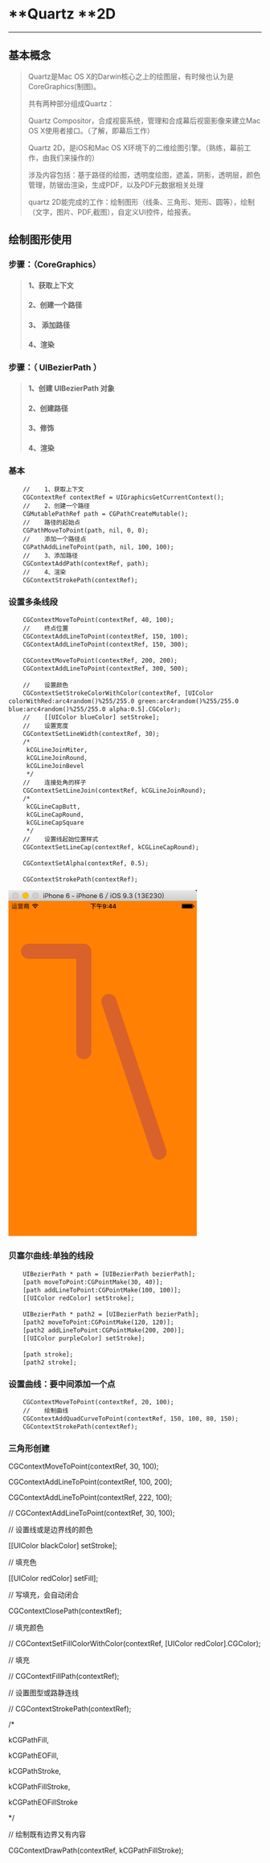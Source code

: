 # **Quartz **2D

---

## 基本概念

> Quartz是Mac OS X的Darwin核心之上的绘图层，有时候也认为是CoreGraphics\(制图\)。
> 
> 共有两种部分组成Quartz：
> 
> Quartz Compositor，合成视窗系统，管理和合成幕后视窗影像来建立Mac OS X使用者接口。（了解，即幕后工作）
> 
> Quartz 2D，是iOS和Mac OS X环境下的二维绘图引擎。（熟练，幕前工作，由我们来操作的）
> 
> 涉及内容包括：基于路径的绘图，透明度绘图，遮盖，阴影，透明层，颜色管理，防锯齿渲染，生成PDF，以及PDF元数据相关处理
> 
> quartz 2D能完成的工作：绘制图形（线条、三角形、矩形、圆等），绘制（文字，图片、PDF,截图），自定义UI控件，给报表。

## 绘制图形使用

### 步骤：（CoreGraphics）

> #### 1、获取上下文
> 
> #### 2、创建一个路径
> 
> #### 3、 添加路径
> 
> #### 4、渲染

### 步骤：（ UIBezierPath ）

> #### 1、创建 UIBezierPath 对象
> 
> #### 2、创建路径
> 
> #### 3、修饰
> 
> #### 4、渲染

### 基本

```
    //    1、获取上下文
    CGContextRef contextRef = UIGraphicsGetCurrentContext();
    //    2、创建一个路径
    CGMutablePathRef path = CGPathCreateMutable();
    //    路径的起始点
    CGPathMoveToPoint(path, nil, 0, 0);
    //    添加一个路径点
    CGPathAddLineToPoint(path, nil, 100, 100);
    //    3、添加路径
    CGContextAddPath(contextRef, path);
    //    4、渲染
    CGContextStrokePath(contextRef);
```

### 设置多条线段

```
    CGContextMoveToPoint(contextRef, 40, 100);
    //    终点位置
    CGContextAddLineToPoint(contextRef, 150, 100);
    CGContextAddLineToPoint(contextRef, 150, 300);

    CGContextMoveToPoint(contextRef, 200, 200);
    CGContextAddLineToPoint(contextRef, 300, 500);

    //    设置颜色
    CGContextSetStrokeColorWithColor(contextRef, [UIColor colorWithRed:arc4random()%255/255.0 green:arc4random()%255/255.0 blue:arc4random()%255/255.0 alpha:0.5].CGColor);
    //    [[UIColor blueColor] setStroke];
    //    设置宽度
    CGContextSetLineWidth(contextRef, 30);
    /*
     kCGLineJoinMiter,
     kCGLineJoinRound,
     kCGLineJoinBevel
     */
    //    连接处角的样子
    CGContextSetLineJoin(contextRef, kCGLineJoinRound);
    /*
     kCGLineCapButt,
     kCGLineCapRound,
     kCGLineCapSquare
     */
    //    设置线起始位置样式
    CGContextSetLineCap(contextRef, kCGLineCapRound);

    CGContextSetAlpha(contextRef, 0.5);

    CGContextStrokePath(contextRef);
```

![](/assets/多条线段绘制.png)

### 贝塞尔曲线:单独的线段

```
    UIBezierPath * path = [UIBezierPath bezierPath];
    [path moveToPoint:CGPointMake(30, 40)];
    [path addLineToPoint:CGPointMake(100, 100)];
    [[UIColor redColor] setStroke];

    UIBezierPath * path2 = [UIBezierPath bezierPath];
    [path2 moveToPoint:CGPointMake(120, 120)];
    [path2 addLineToPoint:CGPointMake(200, 200)];
    [[UIColor purpleColor] setStroke];

    [path stroke];
    [path2 stroke];
```

### 设置曲线：要中间添加一个点

```
    CGContextMoveToPoint(contextRef, 20, 100);
    //    绘制曲线
    CGContextAddQuadCurveToPoint(contextRef, 150, 100, 80, 150);
    CGContextStrokePath(contextRef);
```

### 三角形创建

 CGContextMoveToPoint\(contextRef, 30, 100\);

 CGContextAddLineToPoint\(contextRef, 100, 200\);

 CGContextAddLineToPoint\(contextRef, 222, 100\);

\/\/ CGContextAddLineToPoint\(contextRef, 30, 100\);



\/\/ 设置线或是边界线的颜色

 \[\[UIColor blackColor\] setStroke\];

\/\/ 填充色

 \[\[UIColor redColor\] setFill\];

\/\/ 写填充，会自动闭合

 CGContextClosePath\(contextRef\);

\/\/ 填充颜色

\/\/ CGContextSetFillColorWithColor\(contextRef, \[UIColor redColor\].CGColor\);

\/\/ 填充

\/\/ CGContextFillPath\(contextRef\);





\/\/ 设置图型或路静连线

\/\/ CGContextStrokePath\(contextRef\);



 \/\*

 kCGPathFill,

 kCGPathEOFill,

 kCGPathStroke,

 kCGPathFillStroke,

 kCGPathEOFillStroke

 \*\/

\/\/ 绘制既有边界又有内容

 CGContextDrawPath\(contextRef, kCGPathFillStroke\);

